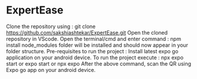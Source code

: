 # ExpertEase
Clone the repository using : 
  git clone https://github.com/sakshiashtekar/ExpertEase.git
Open the cloned repository in VScode.
Open the terminal/cmd and enter command :
  npm install
node_modules folder will be installed and should now appear in your folder structure.
Pre-requisites to run the project :
  Install latest expo go application on your android device.
To run the project execute : 
  npx expo start or expo start or npx expo
After the above command, scan the QR using Expo go app on your android device.
